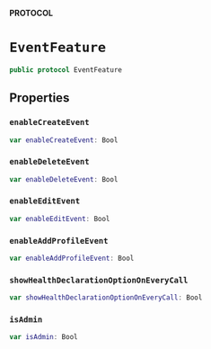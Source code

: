 **PROTOCOL**

# `EventFeature`

```swift
public protocol EventFeature
```

## Properties
### `enableCreateEvent`

```swift
var enableCreateEvent: Bool
```

### `enableDeleteEvent`

```swift
var enableDeleteEvent: Bool
```

### `enableEditEvent`

```swift
var enableEditEvent: Bool
```

### `enableAddProfileEvent`

```swift
var enableAddProfileEvent: Bool
```

### `showHealthDeclarationOptionOnEveryCall`

```swift
var showHealthDeclarationOptionOnEveryCall: Bool
```

### `isAdmin`

```swift
var isAdmin: Bool
```
